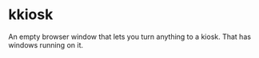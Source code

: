 # kkiosk
An empty browser window that lets you turn anything to a kiosk. That has windows running on it.
